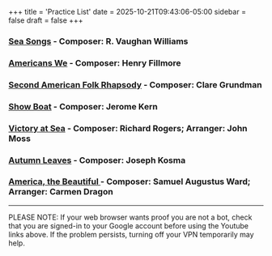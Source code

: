 +++
title = 'Practice List'
date = 2025-10-21T09:43:06-05:00
sidebar = false
draft = false
+++


### [Sea Songs](https://youtu.be/72TG9czNm3I?si=1Rzd73HdOAnGBWN4) -  Composer: R. Vaughan Williams

### [Americans We](https://youtu.be/w606Vb6E4NA?si=v1egQFlxMrNuuaAL) - Composer: Henry Fillmore

### [Second American Folk Rhapsody](https://youtu.be/ptUrXpd9tY0?si=YTxL_KZ35XtrWm8A) - Composer: Clare Grundman

### [Show Boat](https://youtu.be/w9F-0ZluL0E?si=4AMxskp66LFuGReC) - Composer: Jerome Kern

### [Victory at Sea](https://youtu.be/Giw1PacZdZQ?si=8Vy4tEJW2fmpvWBA) - Composer: Richard Rogers; Arranger: John Moss

### [Autumn Leaves](https://www.youtube.com/watch?v=T3Ix3g47xn0) - Composer: Joseph Kosma

### [America, the Beautiful ](https://youtu.be/RXlzBR23HG0?si=r43BRbvKKcUnxD15) - Composer: Samuel Augustus Ward; Arranger: Carmen Dragon

---
PLEASE NOTE: If your web browser wants proof you are not a bot, 
check that you are signed-in to your Google account before using the Youtube links above.
If the problem persists, turning off your VPN temporarily may help.